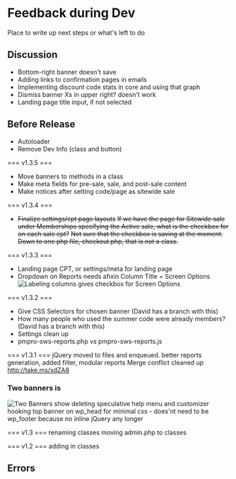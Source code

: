# Feedback during Dev

Place to write up next steps or what's left to do

## Discussion
- Bottom-right banner doesn't save
- Adding links to confirmation pages in emails
- Implementing discount code stats in core and using that graph
- Dismiss banner Xs in upper right? doesn't work
- Landing page title input, if not selected

## Before Release
- Autoloader
- Remove Dev Info (class and button)

=== v1.3.5 ===
- Move banners to methods in a class
- Make meta fields for pre-sale, sale, and post-sale content
- Make notices after setting code/page as sitewide sale

=== v1.3.4 ===
- <s>Finalize settings/cpt page layouts</s>
<s>If we have the page for Sitewide sale under Memberships specifying the Active sale, what is the checkbox for on each sale cpt?</s>
<s>Not sure that the checkbox is saving at the moment.</s>
<s>Down to one php file, checkout.php, that is not a class.</s>

=== v1.3.3 ===
- Landing page CPT, or settings/meta for landing page
- Dropdown on Reports needs afixin
Column Title = Screen Options ![Labeling columns gives checkbox for Screen Options](https://monosnap.com/image/QXU4oOs8icHUjR8pFqpTGRurwtULhj.png)

=== v1.3.2 ===
- Give CSS Selectors for chosen banner (David has a branch with this)
- How many people who used the summer code were already members? (David has a branch with this)
- Settings clean up
- pmpro-sws-reports.php vs pmpro-sws-reports.js

=== v1.3.1 ===
jQuery moved to files and enqueued.
better reports generation, added filter, modular reports
Merge conflict cleaned up
http://take.ms/xdZA8
### Two banners is
![Two Banners show](https://monosnap.com/image/9vY49q80NYG8Z5et9nJs58wKRn1Tfs.png)
deleting speculative help menu and customizer
hooking top banner on wp_head for minimal css - does'nt need to be
wp_footer because no inline jQuery any longer

=== v1.3 ===
renaming classes
moving admin.php to classes

=== v1.2 ===
adding in classes


## Errors
